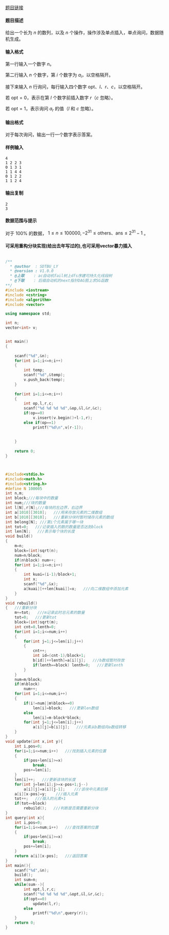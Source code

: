 [题目链接](https://loj.ac/p/6282) 

#### 题目描述

给出一个长为 $n$ 的数列，以及 $n$ 个操作，操作涉及单点插入，单点询问，数据随机生成。

#### 输入格式

第一行输入一个数字 $n$。

第二行输入 $n$ 个数字，第 $i$ 个数字为 $a_i$，以空格隔开。

接下来输入 $n$ 行询问，每行输入四个数字 $\mathrm{opt}、l、r、c$，以空格隔开。

若 $\mathrm{opt} = 0$，表示在第 $l$ 个数字前插入数字 $r$（$c$ 忽略）。

若 $\mathrm{opt} = 1$，表示询问 $a_r$ 的值（$l$ 和 $c$ 忽略）。

#### 输出格式

对于每次询问，输出一行一个数字表示答案。

#### 样例输入

```
4
1 2 2 3
0 1 3 1
1 1 4 4
0 1 2 2
1 1 2 4

```

#### 输出复制

```
2
3

```

#### 数据范围与提示

对于 $100\%$ 的数据， $1 \leq n \leq 100000, -2^{31} \leq \mathrm{others}、 \mathrm{ans} \leq 2^{31}-1$ 。


#### 可采用重构分块实现(给出去年写过的),也可采用vector暴力插入

```cpp

/**
  * @author  : SDTBU_LY
  * @version : V1.0.0
  * @上联    : ac自动机fail树上dfs序建可持久化线段树
  * @下联    : 后缀自动机的next指针DAG图上求SG函数
**/
#include <iostream>
#include <cstring>
#include <algorithm>
#include <vector>

using namespace std;

int n;
vector<int> v;


int main()
{
    
    scanf("%d",&n);
    for(int i=1;i<=n;i++)
    {
        int temp;
        scanf("%d",&temp);
        v.push_back(temp);
    }
    
    for(int i=1;i<=n;i++)
    {
        int op,l,r,c;
        scanf("%d %d %d %d",&op,&l,&r,&c);
        if(op==0)
            v.insert(v.begin()+l-1,r);
        else if(op==1)
            printf("%d\n",v[r-1]);
        
        
    }
    
    return 0;
}

```


```cpp


#include<stdio.h>
#include<math.h>
#include<string.h>
#define N 100005
int n,m;
int block;///每块中的数量
int num;///块的数量
int l[N],r[N];///每块的左边界，右边界
int a[1010][3010];   ///用来存放元素的二维数组
int b[1010][3010];   ///重新分块时暂时储存元素的数组
int belong[N]; ///第i个元素属于哪一块
int tot=0;   ///记录插入的数的数量是否达到block
int len[N];   ///表示每个块的长度
void build()
{
    m=n;
    block=(int)sqrt(n);
    num=n/block;
    if(n%block) num++;
    for(int i=1;i<=n;i++)
    {
        int kuai=(i-1)/block+1;
        int x;
        scanf("%d",&x);
        a[kuai][++len[kuai]]=x;   ///向二维数组中添加元素
    }
}
void rebuild()
{   ///重新分块
    m+=tot;   ///m记录此时总元素的数量
    tot=0;   ///更新tot
    block=(int)sqrt(m);
    int cnt=0,lenth=0;
    for(int i=1;i<=num;i++)
    {
        for(int j=1;j<=len[i];j++)
        {
            cnt++;
            int id=(cnt-1)/block+1;
            b[id][++lenth]=a[i][j];   ///b数组暂时存放
            if(lenth==block) lenth=0;   ///更新lenth
        }
    }
    num=m/block; 
    if(m%block) 
        num++;
    for(int i=1;i<=num;i++)
    {
        if(i!=num||m%block==0) 
            len[i]=block;   ///更新len数组
        else 
            len[i]=m-block*block;
        for(int j=1;j<=len[i];j++)
            a[i][j]=b[i][j];   ///元素从b数组向a数组转移
    }
}
void update(int x,int y){
    int i,pos=0;
    for(i=1;i<=num;i++)   ///找到插入元素的位置
    {
        if(pos+len[i]>=x) 
            break;
        pos+=len[i];
    }
    len[i]++;   ///更新该块的长度
    for(int j=len[i];j>=x-pos+1;j--)
        a[i][j]=a[i][j-1];    ///该块中元素后移
    a[i][x-pos]=y;    ///插入元素
    tot++;   ///插入的元素+1
    if(tot==block) 
        rebuild();   ///判断是否需要重新分块
}
int query(int x){
    int i,pos=0;
    for(i=1;i<=num;i++)   ///查找答案的位置
    {
        if(pos+len[i]>=x) 
            break;
        pos+=len[i];
    }
    return a[i][x-pos];   ///返回答案
}
int main(){
    scanf("%d",&n);
    build();
    int sum=n;
    while(sum--){
        int opt,l,r,c;
        scanf("%d %d %d %d",&opt,&l,&r,&c);
        if(opt==0) 
            update(l,r);
        else 
            printf("%d\n",query(r));
    }
    return 0;
}

```

